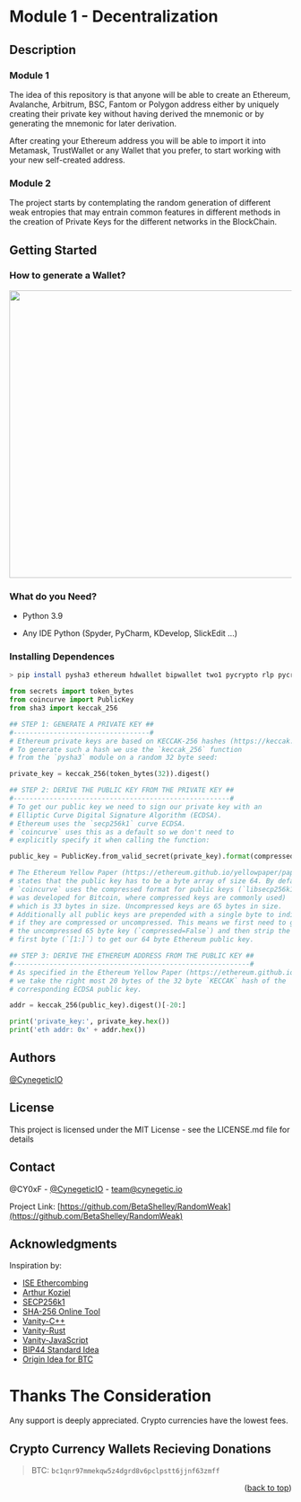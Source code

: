 # Module 1 - Decentralization

## Description 

### Module 1

The idea of this repository is that anyone will be able to create an Ethereum, Avalanche, Arbitrum, BSC, Fantom or Polygon address either by uniquely creating their private key without having derived the mnemonic or by generating the mnemonic for later derivation.

After creating your Ethereum address you will be able to import it into Metamask, TrustWallet or any Wallet that you prefer, to start working with your new self-created address.

### Module 2

The project starts by contemplating the random generation of different weak entropies that may entrain common features in different methods in the creation of Private Keys for the different networks in the BlockChain.

## Getting Started

### How to generate a Wallet?

<img src="https://img2.helpnetsecurity.com/posts2019/ise-042019-1.jpg" width="512"/>

### What do you Need?

* Python 3.9

* Any IDE Python (Spyder, PyCharm, KDevelop, SlickEdit ...)


### Installing Dependences

```bash
> pip install pysha3 ethereum hdwallet bipwallet two1 pycrypto rlp pycryptodome solana
```

```py
from secrets import token_bytes
from coincurve import PublicKey
from sha3 import keccak_256

## STEP 1: GENERATE A PRIVATE KEY ##
#----------------------------------#
# Ethereum private keys are based on KECCAK-256 hashes (https://keccak.team/keccak.html).
# To generate such a hash we use the `keccak_256` function 
# from the `pysha3` module on a random 32 byte seed:

private_key = keccak_256(token_bytes(32)).digest()

## STEP 2: DERIVE THE PUBLIC KEY FROM THE PRIVATE KEY ##
#------------------------------------------------------#
# To get our public key we need to sign our private key with an
# Elliptic Curve Digital Signature Algorithm (ECDSA).
# Ethereum uses the `secp256k1` curve ECDSA. 
# `coincurve` uses this as a default so we don't need to 
# explicitly specify it when calling the function:

public_key = PublicKey.from_valid_secret(private_key).format(compressed=False)[1:]

# The Ethereum Yellow Paper (https://ethereum.github.io/yellowpaper/paper.pdf)
# states that the public key has to be a byte array of size 64. By default 
# `coincurve` uses the compressed format for public keys (`libsecp256k1` 
# was developed for Bitcoin, where compressed keys are commonly used) 
# which is 33 bytes in size. Uncompressed keys are 65 bytes in size.
# Additionally all public keys are prepended with a single byte to indicate
# if they are compressed or uncompressed. This means we first need to get
# the uncompressed 65 byte key (`compressed=False`) and then strip the 
# first byte (`[1:]`) to get our 64 byte Ethereum public key.

## STEP 3: DERIVE THE ETHEREUM ADDRESS FROM THE PUBLIC KEY ##
#-----------------------------------------------------------#
# As specified in the Ethereum Yellow Paper (https://ethereum.github.io/yellowpaper/paper.pdf)
# we take the right most 20 bytes of the 32 byte `KECCAK` hash of the 
# corresponding ECDSA public key.

addr = keccak_256(public_key).digest()[-20:]

print('private_key:', private_key.hex())
print('eth addr: 0x' + addr.hex())
```


## Authors
  
[@CynegeticIO](https://twitter.com/CynegeticIO)

## License

This project is licensed under the MIT License - see the LICENSE.md file for details

## Contact

@CY0xF - [@CynegeticIO](https://twitter.com/CynegeticIO) - team@cynegetic.io

Project Link: [https://github.com/BetaShelley/RandomWeak](https://github.com/BetaShelley/RandomWeak)


## Acknowledgments

Inspiration by:

* [ISE Ethercombing](https://www.ise.io/casestudies/ethercombing/)
* [Arthur Koziel](https://www.arthurkoziel.com/generating-ethereum-addresses-in-python/)
* [SECP256k1](https://en.bitcoin.it/wiki/Secp256k1)
* [SHA-256 Online Tool](https://emn178.github.io/online-tools/sha256.html)
* [Vanity-C++](https://github.com/johguse/profanity)
* [Vanity-Rust](https://rustrepo.com/repo/Limeth-ethaddrgen-rust-cryptography)
* [Vanity-JavaScript](https://github.com/MyEtherWallet/VanityEth)
* [BIP44 Standard Idea](https://github.com/michailbrynard/ethereum-bip44-python)
* [Origin Idea for BTC](https://github.com/21dotco/two1-python/tree/master/two1)


# Thanks The Consideration

Any support is deeply appreciated.
Crypto currencies have the lowest fees.

## Crypto Currency Wallets Recieving Donations

> BTC:  `bc1qnr97mmekqw5z4dgrd8v6pclpstt6jjnf63zmff`

<p align="right">(<a href="#top">back to top</a>)</p>
